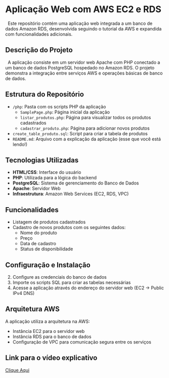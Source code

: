 # Aplicação Web com AWS EC2 e RDS

&nbsp;&nbsp;Este repositório contém uma aplicação web integrada a um banco de dados Amazon RDS, desenvolvida seguindo o tutorial da AWS e expandida com funcionalidades adicionais.

## Descrição do Projeto

&nbsp;&nbsp;A aplicação consiste em um servidor web Apache com PHP conectado a um banco de dados PostgreSQL hospedado no Amazon RDS. O projeto demonstra a integração entre serviços AWS e operações básicas de banco de dados.

## Estrutura do Repositório

- `/php`:  Pasta com os scripts PHP da aplicação
  - `SamplePage.php`: Página inicial da aplicação
  - `listar_produtos.php`: Página para visualizar todos os produtos cadastrados
  - `cadastrar_produto.php`: Página para adicionar novos produtos
- `create_table_produto.sql`: Script para criar a tabela de produtos
- `README.md`: Arquivo com a explicação da aplicação (esse que você está lendo!)

## Tecnologias Utilizadas

- **HTML/CSS**: Interface do usuário
- **PHP**: Utilizada para a lógica do backend
- **PostgreSQL**: Sistema de gerenciamento do Banco de Dados
- **Apache**: Servidor Web
- **Infraestrutura**: Amazon Web Services (EC2, RDS, VPC)

## Funcionalidades

- Listagem de produtos cadastrados
- Cadastro de novos produtos com os seguintes dados:
  - Nome do produto
  - Preço
  - Data de cadastro
  - Status de disponibilidade

## Configuração e Instalação

2. Configure as credenciais do banco de dados
3. Importe os scripts SQL para criar as tabelas necessárias
4. Acesse a aplicação através do endereço do servidor web (EC2 -> Public IPv4 DNS)

## Arquitetura AWS

A aplicação utiliza a arquitetura na AWS:
- Instância EC2 para o servidor web
- Instância RDS para o banco de dados
- Configuração de VPC para comunicação segura entre os serviços

## Link para o vídeo explicativo

[Clique Aqui](https://youtu.be/n-b73WCPa2E)